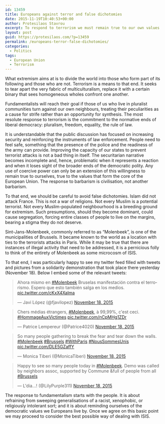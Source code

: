 ```yaml
---
id: 13459
title: Europeans against terror and false dichotomies
date: 2015-11-19T10:40:53+00:00
author: Protesilaos Stavrou
excerpt: To respond to terrorism we must remain true to our own values and avoid sweeping generalisations that stigmatise entire groups of people.
layout: post
guid: https://protesilaos.com/?p=13459
permalink: /europeans-terror-false-dichotomies/
categories:
  - Politics
tags:
  - European Union
  - Terrorism
---
```

What extremism aims at is to divide the world into those who form part of its following and those who are not. Terrorism is a means to that end. It seeks to tear apart the very fabric of multiculturalism, replace it with a certain binary that sees homogeneous wholes confront one another.

Fundamentalists will reach their goal if those of us who live in pluralist communities turn against our own neighbours, treating their peculiarities as a cause for strife rather than an opportunity for synthesis. The most resolute response to terrorism is the commitment to the normative ends of liberal democracy: pluralism, freedom, equality, the rule of law.

It is understandable that the public discussion has focused on increasing security and reinforcing the instruments of law enforcement. People need to feel safe, something that the presence of the police and the readiness of the army can provide. Improving the capacity of our states to prevent terrorist attacks is not a bad thing in itself. The securitarian narrative becomes incomplete and, hence, problematic when it represents a reaction and when it loses sight of the broader ends of the democratic polity. Any use of coercive power can only be an extension of this willingness to remain true to ourselves, true to the values that form the core of the European Union. The response to barbarism is civilisation, not another barbarism.

To that end, we should be careful to avoid false dichotomies. Islam did not attack France. This is not a war of religions. Not every Muslim is a potential terrorist. Not every Muslim-populated neighbourhood is a breeding ground for extremism. Such presumptions, should they become dominant, could cause segregation, forcing entire classes of people to live on the margins, bearing a stigma they do not deserve.

Sint-Jans-Molenbeek, commonly referred to as &#8220;Molenbeek&#8221;, is one of the municipalities of Brussels. It became known to the world as a location with ties to the terrorists attacks in Paris. While it may be true that there are instances of illegal activity that need to be addressed, it is a pernicious folly to think of the entirety of Molenbeek as some microcosm of ISIS.

To that end, I was particularly happy to see my twitter feed filled with tweets and pictures from a solidarity demonstration that took place there yesterday (November 18). Below I embed some of the relevant tweets:

<blockquote class="twitter-tweet" width="550">
  <p lang="es" dir="ltr">
    Ahora mismo en <a href="https://twitter.com/hashtag/Molenbeek?src=hash">#Molenbeek</a> Bruselas manifestación contra el terrorismo. Espero que esto también salga en los medios. <a href="https://t.co/cKxX4Xalma">pic.twitter.com/cKxX4Xalma</a>
  </p>
  
  <p>
    &mdash; Javi López (@fjavilopez) <a href="https://twitter.com/fjavilopez/status/667016294735200257">November 18, 2015</a>
  </p>
</blockquote>



<blockquote class="twitter-tweet" width="550">
  <p lang="fr" dir="ltr">
    Chers médias étrangers, <a href="https://twitter.com/hashtag/Molenbeek?src=hash">#Molenbeek</a>, à 99,99%, c'est ceci. <a href="https://twitter.com/hashtag/HommageAuxVictimes?src=hash">#HommageAuxVictimes</a> <a href="https://t.co/nCpMHg1ZDr">pic.twitter.com/nCpMHg1ZDr</a>
  </p>
  
  <p>
    &mdash; Patrice Lempereur (@Patrice4020) <a href="https://twitter.com/Patrice4020/status/667013817243709440">November 18, 2015</a>
  </p>
</blockquote>



<blockquote class="twitter-tweet" width="550">
  <p lang="en" dir="ltr">
    So many people gathering to break the fear and tear down the walls. <a href="https://twitter.com/hashtag/Molenbeek?src=hash">#Molenbeek</a> <a href="https://twitter.com/hashtag/Brussels?src=hash">#Brussels</a> <a href="https://twitter.com/hashtag/WithParis?src=hash">#WithParis</a> <a href="https://twitter.com/hashtag/NousSommesUnis?src=hash">#NousSommesUnis</a> <a href="https://t.co/DLE5GZaffY">pic.twitter.com/DLE5GZaffY</a>
  </p>
  
  <p>
    &mdash; Monica Tiberi (@MonicaTiberi) <a href="https://twitter.com/MonicaTiberi/status/667021275374747648">November 18, 2015</a>
  </p>
</blockquote>



<blockquote class="twitter-tweet" width="550">
  <p lang="en" dir="ltr">
    Happy to see so many people today in <a href="https://twitter.com/hashtag/Molenbeek?src=hash">#Molenbeek</a>. Demo was called by neighbors assoc, supported by Commune &full of people from all <a href="https://twitter.com/hashtag/Brussels?src=hash">#Brussels</a>
  </p>
  
  <p>
    &mdash; L'dia&#8230;! (@LilyPurple311) <a href="https://twitter.com/LilyPurple311/status/667039345199718401">November 18, 2015</a>
  </p>
</blockquote>



The response to fundamentalism starts with the people. It is about refraining from sweeping generalisations of a racist, xenophobic, or religiously intolerant sort; and it is about reminding ourselves of the democratic values we Europeans live by. Once we agree on this basic point we may proceed to consider the best possible way of dealing with ISIS.